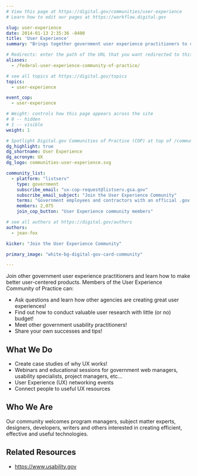 ```yaml
---
# View this page at https://digital.gov/communities/user-experience
# Learn how to edit our pages at https://workflow.digital.gov

slug: user-experience
date: 2014-01-13 2:35:36 -0400
title: 'User Experience'
summary: "Brings together government user experience practitioners to create better user-centered products for the public."

# Redirects: enter the path of the URL that you want redirected to this page
aliases:
  - /federal-user-experience-community-of-practice/

# see all topics at https://digital.gov/topics
topics:
  - user-experience

event_cop:
  - user-experience

# Weight: controls how this page appears across the site
# 0 -- hidden
# 1 -- visible
weight: 1

# Spotlight Digital.gov Communities of Practice (COP) at top of /communities
dg_highlight: true
dg_shortname: User Experience
dg_acronym: UX
dg_logo: communities-user-experience.svg

community_list:
  - platform: "listserv"
    type: government
    subscribe_email: "ux-cop-request@listserv.gsa.gov"
    subscribe_email_subject: "Join the User Experience Community"
    terms: "Government employees and contractors with an official .gov or .mil email are eligible to join."
    members: 2,075
    join_cop_button: "User Experience community members"

# see all authors at https://digital.gov/authors
authors:
  - jean-fox

kicker: "Join the User Experience Community"

primary_image: "white-bg-digital-gov-card-community"

---
```


Join other government user experience practitioners and learn how to make better user-centered products. Members of the User Experience Community of Practice can:

- Ask questions and learn how other agencies are creating great user experiences!
- Find out how to conduct valuable user research with little (or no) budget!
- Meet other government usability practitioners!
- Share your own successes and tips!

## What We Do

* Create case studies of why UX works!
* Webinars and educational sessions for government web managers, usability specialists, project managers, etc…
* User Experience (UX) networking events
* Connect people to useful UX resources

## Who We Are

Our community welcomes program managers, subject matter experts, designers, developers, writers and others interested in creating efficient, effective and useful technologies.

## Related Resources

* https://www.usability.gov
